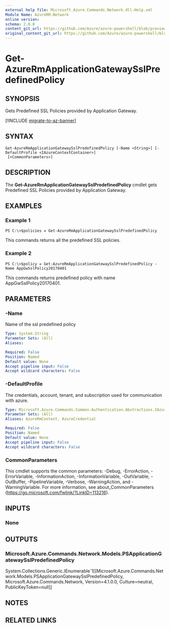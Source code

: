 ```yaml
---
external help file: Microsoft.Azure.Commands.Network.dll-Help.xml
Module Name: AzureRM.Network
online version:
schema: 2.0.0
content_git_url: https://github.com/Azure/azure-powershell/blob/preview/src/ResourceManager/Network/Commands.Network/help/Get-AzureRmApplicationGatewaySslPredefinedPolicy.md
original_content_git_url: https://github.com/Azure/azure-powershell/blob/preview/src/ResourceManager/Network/Commands.Network/help/Get-AzureRmApplicationGatewaySslPredefinedPolicy.md
---
```


# Get-AzureRmApplicationGatewaySslPredefinedPolicy

## SYNOPSIS
Gets Predefined SSL Policies provided by Application Gateway.

[!INCLUDE [migrate-to-az-banner](../../includes/migrate-to-az-banner.md)]

## SYNTAX

```
Get-AzureRmApplicationGatewaySslPredefinedPolicy [-Name <String>] [-DefaultProfile <IAzureContextContainer>]
 [<CommonParameters>]
```

## DESCRIPTION
The **Get-AzureRmApplicationGatewaySslPredefinedPolicy** cmdlet gets Predefined SSL Policies provided by Application Gateway.

## EXAMPLES

### Example 1
```
PS C:\>$policies = Get-AzureRmApplicationGatewaySslPredefinedPolicy
```

This commands returns all the predefined SSL policies.

### Example 2
```
PS C:\>$policy = Get-AzureRmApplicationGatewaySslPredefinedPolicy -Name AppGwSslPolicy20170401
```

This commands returns predefined policy with name AppGwSslPolicy20170401.

## PARAMETERS

### -Name
Name of the ssl predefined policy

```yaml
Type: System.String
Parameter Sets: (All)
Aliases: 

Required: False
Position: Named
Default value: None
Accept pipeline input: False
Accept wildcard characters: False
```

### -DefaultProfile
The credentials, account, tenant, and subscription used for communication with azure.

```yaml
Type: Microsoft.Azure.Commands.Common.Authentication.Abstractions.IAzureContextContainer
Parameter Sets: (All)
Aliases: AzureRmContext, AzureCredential

Required: False
Position: Named
Default value: None
Accept pipeline input: False
Accept wildcard characters: False
```

### CommonParameters
This cmdlet supports the common parameters: -Debug, -ErrorAction, -ErrorVariable, -InformationAction, -InformationVariable, -OutVariable, -OutBuffer, -PipelineVariable, -Verbose, -WarningAction, and -WarningVariable. For more information, see about_CommonParameters (https://go.microsoft.com/fwlink/?LinkID=113216).

## INPUTS

### None

## OUTPUTS

### Microsoft.Azure.Commands.Network.Models.PSApplicationGatewaySslPredefinedPolicy
System.Collections.Generic.IEnumerable`1[[Microsoft.Azure.Commands.Network.Models.PSApplicationGatewaySslPredefinedPolicy, Microsoft.Azure.Commands.Network, Version=4.1.0.0, Culture=neutral, PublicKeyToken=null]]

## NOTES

## RELATED LINKS


